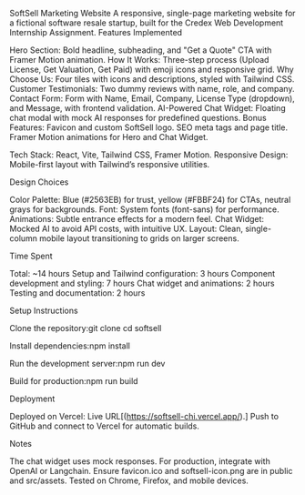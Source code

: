 SoftSell Marketing Website
A responsive, single-page marketing website for a fictional software resale startup, built for the Credex Web Development Internship Assignment.
Features Implemented

Hero Section: Bold headline, subheading, and "Get a Quote" CTA with Framer Motion animation.
How It Works: Three-step process (Upload License, Get Valuation, Get Paid) with emoji icons and responsive grid.
Why Choose Us: Four tiles with icons and descriptions, styled with Tailwind CSS.
Customer Testimonials: Two dummy reviews with name, role, and company.
Contact Form: Form with Name, Email, Company, License Type (dropdown), and Message, with frontend validation.
AI-Powered Chat Widget: Floating chat modal with mock AI responses for predefined questions.
Bonus Features:
Favicon and custom SoftSell logo.
SEO meta tags and page title.
Framer Motion animations for Hero and Chat Widget.


Tech Stack: React, Vite, Tailwind CSS, Framer Motion.
Responsive Design: Mobile-first layout with Tailwind’s responsive utilities.

Design Choices

Color Palette: Blue (#2563EB) for trust, yellow (#FBBF24) for CTAs, neutral grays for backgrounds.
Font: System fonts (font-sans) for performance.
Animations: Subtle entrance effects for a modern feel.
Chat Widget: Mocked AI to avoid API costs, with intuitive UX.
Layout: Clean, single-column mobile layout transitioning to grids on larger screens.

Time Spent

Total: ~14 hours
Setup and Tailwind configuration: 3 hours
Component development and styling: 7 hours
Chat widget and animations: 2 hours
Testing and documentation: 2 hours



Setup Instructions

Clone the repository:git clone <your-repo-url>
cd softsell


Install dependencies:npm install


Run the development server:npm run dev


Build for production:npm run build



Deployment

Deployed on Vercel: Live URL[(https://softsell-chi.vercel.app/).]
Push to GitHub and connect to Vercel for automatic builds.

Notes

The chat widget uses mock responses. For production, integrate with OpenAI or Langchain.
Ensure favicon.ico and softsell-icon.png are in public and src/assets.
Tested on Chrome, Firefox, and mobile devices.


